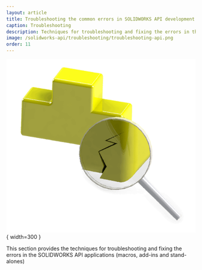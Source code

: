 ```yaml
---
layout: article
title: Troubleshooting the common errors in SOLIDWORKS API development
caption: Troubleshooting
description: Techniques for troubleshooting and fixing the errors in the SOLIDWORKS API applications (macros, add-ins and stand-alones)
image: /solidworks-api/troubleshooting/troubleshooting-api.png
order: 11
---
```

![Troubleshooting applications developed using SOLIDWORKS API](troubleshooting-api.png){ width=300 }

This section provides the techniques for troubleshooting and fixing the errors in the SOLIDWORKS API applications (macros, add-ins and stand-alones)
